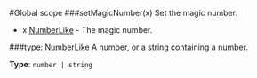 #Global scope
<a name="setMagicNumber"></a>
###setMagicNumber(x)
Set the magic number.


- x [NumberLike](#NumberLike) - The magic number.

<a name="NumberLike"></a>
###type: NumberLike
A number, or a string containing a number.

**Type**: `number | string`  
